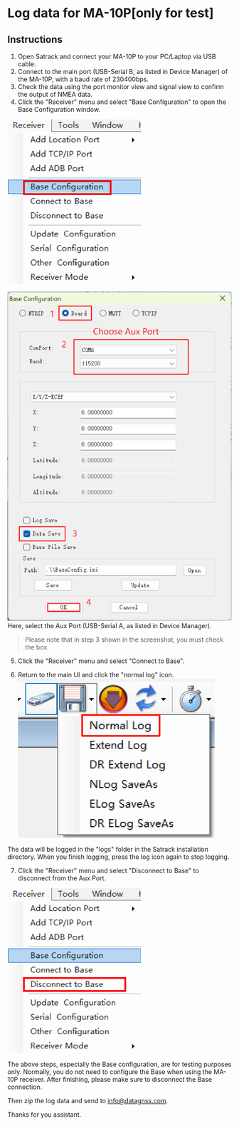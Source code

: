 # Log data for MA-10P[only for test]

## Instructions

1. Open Satrack and connect your MA-10P to your PC/Laptop via USB cable.
2. Connect to the main port (USB-Serial B, as listed in Device Manager) of the MA-10P, with a baud rate of 230400bps.
3. Check the data using the port monitor view and signal view to confirm the output of NMEA data.
4. Click the "Receiver" menu and select "Base Configuration" to open the Base Configuration window.

![](../../../images/ppp/satrack-menu-receiver.png)

![Base Config](../../../images/ppp/satrack-receiver-base-config-2.png)
Here, select the Aux Port (USB-Serial A, as listed in Device Manager).
> Please note that in step 3 shown in the screenshot, you must check the box.

5. Click the "Receiver" menu and select "Connect to Base".

6. Return to the main UI and click the "normal log" icon.
![normal log](../../../images/ppp/satrack-normal-log.png)

The data will be logged in the "logs" folder in the Satrack installation directory.
When you finish logging, press the log icon again to stop logging.

7. Click the "Receiver" menu and select "Disconnect to Base" to disconnect from the Aux Port.

![](../../../images/ppp/satrack-menu-receiver-disconnect.png)

The above steps, especially the Base configuration, are for testing purposes only. Normally, you do not need to configure the Base when using the MA-10P receiver. After finishing, please make sure to disconnect the Base connection.

Then zip the log data and send to info@datagnss.com.

Thanks for you assistant.